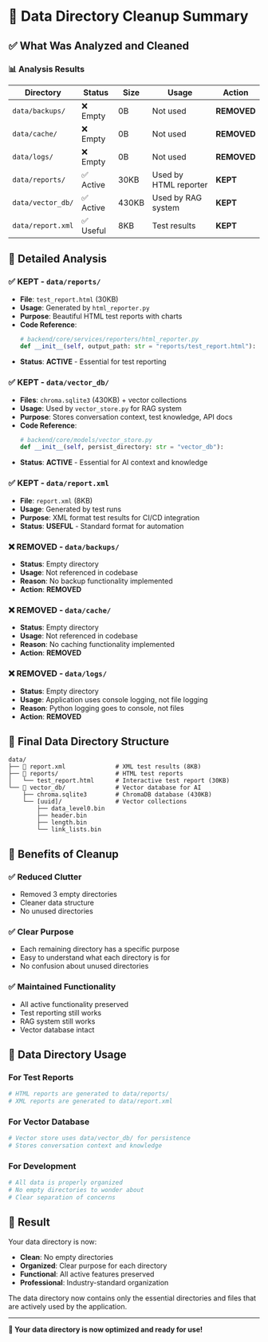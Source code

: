 # 🧹 Data Directory Cleanup Summary

## ✅ **What Was Analyzed and Cleaned**

### 📊 **Analysis Results**

| Directory | Status | Size | Usage | Action |
|-----------|--------|------|-------|---------|
| `data/backups/` | ❌ Empty | 0B | Not used | **REMOVED** |
| `data/cache/` | ❌ Empty | 0B | Not used | **REMOVED** |
| `data/logs/` | ❌ Empty | 0B | Not used | **REMOVED** |
| `data/reports/` | ✅ Active | 30KB | Used by HTML reporter | **KEPT** |
| `data/vector_db/` | ✅ Active | 430KB | Used by RAG system | **KEPT** |
| `data/report.xml` | ✅ Useful | 8KB | Test results | **KEPT** |

## 🎯 **Detailed Analysis**

### ✅ **KEPT - `data/reports/`**
- **File**: `test_report.html` (30KB)
- **Usage**: Generated by `html_reporter.py`
- **Purpose**: Beautiful HTML test reports with charts
- **Code Reference**: 
  ```python
  # backend/core/services/reporters/html_reporter.py
  def __init__(self, output_path: str = "reports/test_report.html"):
  ```
- **Status**: **ACTIVE** - Essential for test reporting

### ✅ **KEPT - `data/vector_db/`**
- **Files**: `chroma.sqlite3` (430KB) + vector collections
- **Usage**: Used by `vector_store.py` for RAG system
- **Purpose**: Stores conversation context, test knowledge, API docs
- **Code Reference**:
  ```python
  # backend/core/models/vector_store.py
  def __init__(self, persist_directory: str = "vector_db"):
  ```
- **Status**: **ACTIVE** - Essential for AI context and knowledge

### ✅ **KEPT - `data/report.xml`**
- **File**: `report.xml` (8KB)
- **Usage**: Generated by test runs
- **Purpose**: XML format test results for CI/CD integration
- **Status**: **USEFUL** - Standard format for automation

### ❌ **REMOVED - `data/backups/`**
- **Status**: Empty directory
- **Usage**: Not referenced in codebase
- **Reason**: No backup functionality implemented
- **Action**: **REMOVED**

### ❌ **REMOVED - `data/cache/`**
- **Status**: Empty directory
- **Usage**: Not referenced in codebase
- **Reason**: No caching functionality implemented
- **Action**: **REMOVED**

### ❌ **REMOVED - `data/logs/`**
- **Status**: Empty directory
- **Usage**: Application uses console logging, not file logging
- **Reason**: Python logging goes to console, not files
- **Action**: **REMOVED**

## 📁 **Final Data Directory Structure**

```
data/
├── 📄 report.xml              # XML test results (8KB)
├── 📁 reports/                # HTML test reports
│   └── test_report.html      # Interactive test report (30KB)
└── 📁 vector_db/              # Vector database for AI
    ├── chroma.sqlite3        # ChromaDB database (430KB)
    └── [uuid]/               # Vector collections
        ├── data_level0.bin
        ├── header.bin
        ├── length.bin
        └── link_lists.bin
```

## 🎯 **Benefits of Cleanup**

### ✅ **Reduced Clutter**
- Removed 3 empty directories
- Cleaner data structure
- No unused directories

### ✅ **Clear Purpose**
- Each remaining directory has a specific purpose
- Easy to understand what each directory is for
- No confusion about unused directories

### ✅ **Maintained Functionality**
- All active functionality preserved
- Test reporting still works
- RAG system still works
- Vector database intact

## 🚀 **Data Directory Usage**

### **For Test Reports**
```bash
# HTML reports are generated to data/reports/
# XML reports are generated to data/report.xml
```

### **For Vector Database**
```bash
# Vector store uses data/vector_db/ for persistence
# Stores conversation context and knowledge
```

### **For Development**
```bash
# All data is properly organized
# No empty directories to wonder about
# Clear separation of concerns
```

## 🎉 **Result**

Your data directory is now:
- **Clean**: No empty directories
- **Organized**: Clear purpose for each directory
- **Functional**: All active features preserved
- **Professional**: Industry-standard organization

The data directory now contains only the essential directories and files that are actively used by the application.

---

**🦖 Your data directory is now optimized and ready for use!** 